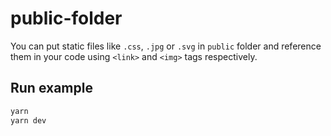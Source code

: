 # public-folder

You can put static files like `.css`, `.jpg` or `.svg` in `public` folder and reference them in your code using `<link>` and `<img>` tags respectively.

## Run example

```bash
yarn
yarn dev
```

